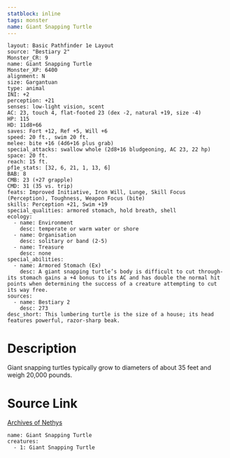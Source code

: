 ```yaml
---
statblock: inline
tags: monster
name: Giant Snapping Turtle
---
```

```statblock
layout: Basic Pathfinder 1e Layout
source: "Bestiary 2"
Monster_CR: 9
name: Giant Snapping Turtle
Monster_XP: 6400
alignment: N
size: Gargantuan
type: animal
INI: +2
perception: +21
senses: low-light vision, scent
AC: 23, touch 4, flat-footed 23 (dex -2, natural +19, size -4)
HP: 115
HD: 11d8+66
saves: Fort +12, Ref +5, Will +6
speed: 20 ft., swim 20 ft.
melee: bite +16 (4d6+16 plus grab)
special_attacks: swallow whole (2d8+16 bludgeoning, AC 23, 22 hp)
space: 20 ft.
reach: 15 ft.
pf1e_stats: [32, 6, 21, 1, 13, 6]
BAB: 8
CMB: 23 (+27 grapple)
CMD: 31 (35 vs. trip)
feats: Improved Initiative, Iron Will, Lunge, Skill Focus (Perception), Toughness, Weapon Focus (bite)
skills: Perception +21, Swim +19
special_qualities: armored stomach, hold breath, shell
ecology:
  - name: Environment
    desc: temperate or warm water or shore
  - name: Organisation
    desc: solitary or band (2-5)
  - name: Treasure
    desc: none
special_abilities:
  - name: Armored Stomach (Ex)
    desc: A giant snapping turtle’s body is difficult to cut through-its stomach gains a +4 bonus to its AC and has double the normal hit points when determining the success of a creature attempting to cut its way free.
sources:
  - name: Bestiary 2
    desc: 273
desc_short: This lumbering turtle is the size of a house; its head features powerful, razor-sharp beak.
```
# Description
Giant snapping turtles typically grow to diameters of about 35 feet and weigh 20,000 pounds.
# Source Link
[Archives of Nethys](https://aonprd.com/MonsterDisplay.aspx?ItemName=Giant%20Snapping%20Turtle)
```encounter-table
name: Giant Snapping Turtle
creatures:
  - 1: Giant Snapping Turtle
```
